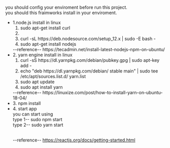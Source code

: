 you should config your enviroment before run this project.<br>
you should this fraimworks install in your enviroment.
<ul>
<li>1.node.js install in linux<br>
  <ol><li> sudo apt-get install curl<li>
   <li>curl -sL https://deb.nodesource.com/setup_12.x | sudo -E bash -</li>
   <li>sudo apt-get install nodejs</li>
</ol>
   --reference-- https://tecadmin.net/install-latest-nodejs-npm-on-ubuntu/
</li>
<li>2. yarn engine install in linux
    <ol><li> curl -sS https://dl.yarnpkg.com/debian/pubkey.gpg | sudo apt-key add -</li>
    <li> echo "deb https://dl.yarnpkg.com/debian/ stable main" | sudo tee /etc/apt/sources.list.d/     yarn.list</li>
    <li>sudo apt update</li>
    <li>sudo apt install yarn</li>
</ol>
--reference-- https://linuxize.com/post/how-to-install-yarn-on-ubuntu-18-04/
</li>
<li>3. npm install</li>
<li>4. start app<br>
 you can start using <br>
    type 1-- sudo npm start<br>
    type 2-- sudo yarn start<br><br>

--reference-- https://reactjs.org/docs/getting-started.html
</li>
</ul>